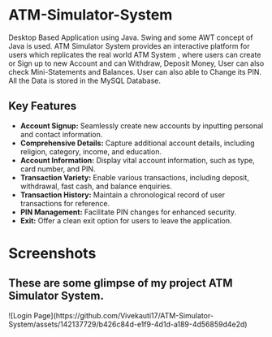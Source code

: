 # ATM-Simulator-System
Desktop Based Application using Java. Swing and some AWT concept of Java is used. ATM Simulator System provides an interactive platform for users which replicates the real world ATM System , where users can create or Sign up to new Account and can Withdraw, Deposit Money, User can also check Mini-Statements and Balances. User can also able to Change its PIN.
All the Data is stored in the MySQL Database.

<html>
<head>
  <meta charset="UTF-8">
 
</head>
<body>
<h2>Key Features</h2>

<ul>
  <li><strong>Account Signup:</strong> Seamlessly create new accounts by inputting personal and contact information.</li>
  <li><strong>Comprehensive Details:</strong> Capture additional account details, including religion, category, income, and education.</li>
  <li><strong>Account Information:</strong> Display vital account information, such as type, card number, and PIN.</li>
  <li><strong>Transaction Variety:</strong> Enable various transactions, including deposit, withdrawal, fast cash, and balance enquiries.</li>
  <li><strong>Transaction History:</strong> Maintain a chronological record of user transactions for reference.</li>
  <li><strong>PIN Management:</strong> Facilitate PIN changes for enhanced security.</li>
  <li><strong> Exit:</strong> Offer a clean exit option for users to leave the application.</li>
</ul>

# Screenshots
<h2>These are some glimpse of my project ATM Simulator System.</h2>
![Login Page](https://github.com/Vivekauti17/ATM-Simulator-System/assets/142137729/b426c84d-e1f9-4d1d-a189-4d56859d4e2d)
